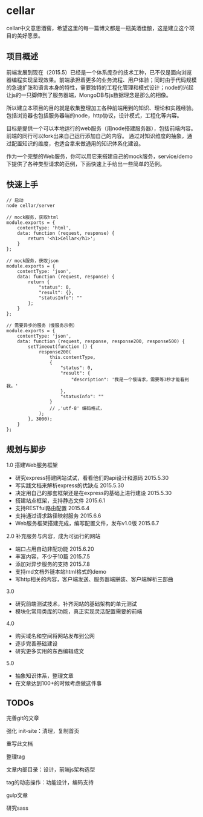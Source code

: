 # cellar

cellar中文意思酒窖，希望这里的每一篇博文都是一瓶美酒佳酿，这是建立这个项目的美好愿景。

## 项目概述

前端发展到现在（2015.5）已经是一个体系庞杂的技术工种，已不仅是面向浏览器编程实现呈现效果。前端承担着更多的业务流程、用户体验；同时由于代码规模的急速扩张和语言本身的特性，需要独特的工程化管理和模式设计；node的兴起让js的一只脚伸到了服务器端，MongoDB与js数据理念是那么的相像。

所以建立本项目的目的就是收集整理加工各种前端用到的知识、理论和实践经验。包括浏览器也包括服务器端的node，http协议，设计模式，工程化等内容。

目标是提供一个可以本地运行的web服务（用node搭建服务器），包括前端内容。前端的同行可以fork出来自己运行添加自己的内容。
通过对知识维度的抽象，通过配置知识的维度，也适合拿来做通用的知识体系化建设。

作为一个完整的Web服务，你可以用它来搭建自己的mock服务，service/demo 下提供了各种类型请求的范例，下面快速上手给出一些简单的范例。

## 快速上手

    // 启动
    node cellar/server
    
    // mock服务，获取html
    module.exports = {
        contentType: 'html',
        data: function (request, response) {
            return '<h1>Cellar</h1>';
        }
    };
    
    // mock服务，获取json
    module.exports = {
        contentType: 'json',
        data: function (request, response) {
            return {
                "status": 0,
                "result": {},
                "statusInfo": ""
            };
        }
    };
    
    // 需要异步的服务（慢服务示例）
    module.exports = {
        contentType: 'json',
        data: function (request, response, response200, response500) {
            setTimeout(function () {
                response200(
                    this.contentType,
                    {
                        "status": 0,
                        "result": {
                            "description": '我是一个慢请求，需要等3秒才能看到我。'
                        },
                        "statusInfo": ""
                    }
                    // ,'utf-8' 编码格式，
                );
            }, 3000);
        }
    };
    
## 规划与脚步

1.0 搭建Web服务框架

- 研究express搭建网站试试，看看他们的api设计和源码    2015.5.30
- 写实践文档来解析express的优缺点   2015.5.30
- 决定用自己的那套框架还是在express的基础上进行建设   2015.5.30
- 搭建站点框架，支持静态文件   2015.6.1
- 支持RESTful路由配置   2015.6.4
- 支持通过请求路径映射服务   2015.6.6
- Web服务框架搭建完成，编写配置文件，发布v1.0版  2015.6.7

2.0 补充服务与内容，成为可运行的网站

- 端口占用自动非配功能   2015.6.20
- 丰富内容，不少于10篇 2015.7.5
- 添加对异步服务的支持  2015.7.8
- 支持md文档外链本站html格式的demo
- 写http相关的内容，客户端发送、服务器端拼装、客户端解析三部曲

3.0

- 研究前端测试技术，补齐网站的基础架构的单元测试
- 模块化常用类库的功能，真正实现灵活配置需要的前端

4.0

- 购买域名和空间将网站发布到公网
- 逐步完善基础建设
- 研究更多实用的东西编辑成文

5.0
- 抽象知识体系，整理文章
- 在文章达到100+的时候考虑做这件事

## TODOs

完善git的文章

强化 init-site：清理，复制首页

重写此文档

整理tag

文章内部目录：设计，前端js架构选型

tag的动态操作：功能设计，编码支持

gulp文章

研究sass
